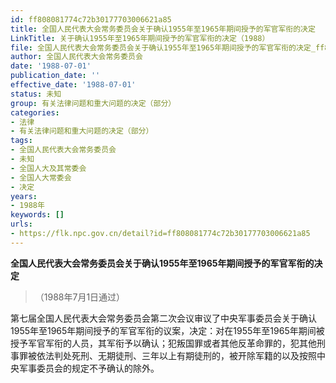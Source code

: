 ```yaml
---
id: ff808081774c72b30177703006621a85
title: 全国人民代表大会常务委员会关于确认1955年至1965年期间授予的军官军衔的决定
LinkTitle: 关于确认1955年至1965年期间授予的军官军衔的决定（1988）
file: 全国人民代表大会常务委员会关于确认1955年至1965年期间授予的军官军衔的决定_ff808081774c72b30177703006621a85.docx
author: 全国人民代表大会常务委员会
date: '1988-07-01'
publication_date: ''
effective_date: '1988-07-01'
status: 未知
group: 有关法律问题和重大问题的决定（部分）
categories:
- 法律
- 有关法律问题和重大问题的决定（部分）
tags:
- 全国人民代表大会常务委员会
- 未知
- 全国人大及其常委会
- 全国人大常委会
- 决定
years:
- 1988年
keywords: []
urls:
- https://flk.npc.gov.cn/detail?id=ff808081774c72b30177703006621a85
---
```


**全国人民代表大会常务委员会关于确认1955年至1965年期间授予的军官军衔的决定**

> （1988年7月1日通过）

第七届全国人民代表大会常务委员会第二次会议审议了中央军事委员会关于确认1955年至1965年期间授予的军官军衔的议案，决定：对在1955年至1965年期间被授予军官军衔的人员，其军衔予以确认；犯叛国罪或者其他反革命罪的，犯其他刑事罪被依法判处死刑、无期徒刑、三年以上有期徒刑的，被开除军籍的以及按照中央军事委员会的规定不予确认的除外。
